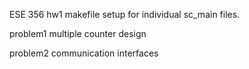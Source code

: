 ESE 356 hw1
makefile setup for individual sc_main files. 

problem1 multiple counter design

problem2 communication interfaces